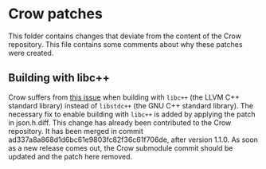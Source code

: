 # Crow patches

This folder contains changes that deviate from the content of the Crow
repository. This file contains some comments about why these patches were
created.

## Building with libc++

Crow suffers from [this issue](https://github.com/CrowCpp/Crow/issues/576) when
building with `libc++` (the LLVM C++ standard library) instead of `libstdc++`
(the GNU C++ standard library). The necessary fix to enable building with
`libc++` is added by applying the patch in json.h.diff.
This change has already been contributed to the Crow repository. It has been
merged in commit ad337a8a868d1d6bc61e9803fc82f36c61f706de, after version 1.1.0.
As soon as a new release comes out, the Crow submodule commit should be updated
and the patch here removed.

